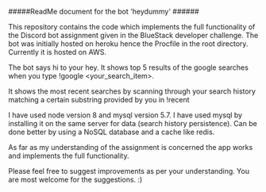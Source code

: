 #####ReadMe document for the bot 'heydummy' ######

This repository contains the code which implements the full functionality of the Discord bot assignment given in the BlueStack developer challenge.
The bot was initially hosted on heroku hence the Procfile in the root directory. Currently it is hosted on AWS.

The bot says hi to your hey.
It shows top 5 results of the google searches when you type !google <your_search_item>.

It shows the most recent searches by scanning through your search history matching a certain substring provided by you in !recent <substring>


I have used node version 8 and mysql version 5.7.
I have used mysql by installing it on the same server for data (search history persistence). Can be done better by using a NoSQL database and a cache like redis.

As far as my understanding of the assignment is concerned the app works and implements the full functionality.

Please feel free to suggest improvements as per your understanding. You are most welcome for the suggestions. :)
